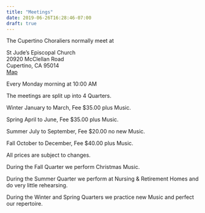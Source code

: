```yaml
---
title: "Meetings"
date: 2019-06-26T16:28:46-07:00
draft: true
---
```


The Cupertino Choraliers normally meet at

St Jude’s Episcopal Church\
20920 McClellan Road\
Cupertino, CA 95014\
[Map](https://www.google.com/maps?q=20920+McClellan+Road+Cupertino,+CA+95014)

  

Every Monday morning at 10:00 AM

The meetings are split up into 4 Quarters.

Winter January to March, Fee $35.00 plus Music.

Spring April to June, Fee $35.00 plus Music.

Summer July to September, Fee $20.00 no new Music.

Fall October to December, Fee $40.00 plus Music.

All prices are subject to changes.

During the Fall Quarter we perform Christmas Music.

During the Summer Quarter we perform at Nursing & Retirement Homes and do very little rehearsing.

During the Winter and Spring Quarters we practice new Music and perfect our repertoire.

